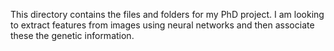 This directory contains the files and folders for my PhD project. I am looking to extract features from images using neural networks and then associate these the genetic information.
